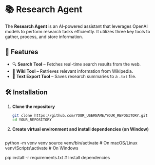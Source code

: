 # 📚 Research Agent

The **Research Agent** is an AI-powered assistant that leverages OpenAI models to perform research tasks efficiently. It utilizes three key tools to gather, process, and store information.

## 🚀 Features
- 🔍 **Search Tool** – Fetches real-time search results from the web.
- 📖 **Wiki Tool** – Retrieves relevant information from Wikipedia.
- 📝 **Text Export Tool** – Saves research summaries to a `.txt` file.

## 🛠️ Installation
1. **Clone the repository**  
   ```bash
   git clone https://github.com/YOUR_USERNAME/YOUR_REPOSITORY.git
   cd YOUR_REPOSITORY
   ```

2. **Create virtual environment and install dependencies (on Window)**

   ```bash
  python -m venv venv
  source venv/bin/activate  # On macOS/Linux
  venv\Scripts\activate     # On Windows

  pip install -r requirements.txt # Install dependencies

   ```
